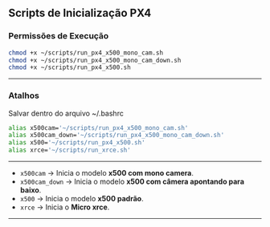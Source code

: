 ## Scripts de Inicialização PX4

###  Permissões de Execução


```bash
chmod +x ~/scripts/run_px4_x500_mono_cam.sh
chmod +x ~/scripts/run_px4_x500_mono_cam_down.sh
chmod +x ~/scripts/run_px4_x500.sh
```

---

### Atalhos 

Salvar dentro do arquivo ~/.bashrc

```bash
alias x500cam='~/scripts/run_px4_x500_mono_cam.sh'
alias x500cam_down='~/scripts/run_px4_x500_mono_cam_down.sh'
alias x500='~/scripts/run_px4_x500.sh'
alias xrce='~/scripts/run_xrce.sh'
```


---


* `x500cam` → Inicia o modelo **x500 com mono camera**.
* `x500cam_down` → Inicia o modelo **x500 com câmera apontando para baixo**.
* `x500` → Inicia o modelo **x500 padrão**.
* `xrce` → Inicia o **Micro xrce**.


---

